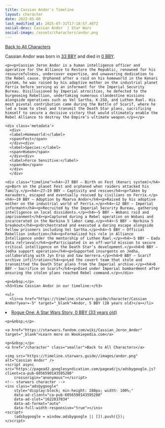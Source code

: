 ```yaml
---
title: Cassian Andor's Timeline
layout: character
date: 2022-05-08
last_modified_at: 2025-07-31T17:18:57.407Z
social-desc: Cassian Andor  | Star Wars
social-image: /assets/characters/andor.png
---
```

<a href="/character" class="smaller">Back to All Characters</a>

<div class="character-profile container">
  <div class="col-10">
    <p>
    Cassian Andor     was born in <a href="https://timeline.starwars.guide/character/Cassian Andor?year=-33" target="_blank">33 BBY</a> and died in <a href="https://timeline.starwars.guide/character/Cassian Andor?year=0" target="_blank">0 BBY</a>.        
    </p>

    <p><p>Cassian Jeron Andor is a human intelligence officer and operative for the Alliance to Restore the Republic, renowned for his resourcefulness, undercover expertise, and unwavering dedication to the Rebel cause. Orphaned after a raid on his homeworld in the Kenari system, he was raised by his adoptive mother on the industrial planet Ferrix before serving as an informant for the Imperial Security Bureau. Disillusioned by Imperial atrocities, he defected to the burgeoning Rebellion, undertaking numerous clandestine missions alongside operatives such as Vel Sartha, K-2SO, and Luthen Rael. His most pivotal contribution came during the Battle of Scarif, where he led a team to steal and transmit the Death Star plans, sacrificing himself to secure a decisive victory that would ultimately enable the Rebel Alliance to destroy the Empire’s ultimate weapon.</p></p>
    
    <div class='metadata'>
      <div>
      <label>Homeworld:</label>
      <span>Fest</span>
      </div><div>
      <label>Species:</label>
      <span>Human</span>
      </div><div>
      <label>Force Sensitive:</label>
      <span>No</span>
      </div>
      </div>

    <div class="timeline"><h4>~27 BBY – Birth on Fest (Kenari system)</h4><p>Born on the planet Fest and orphaned when raiders attacked his family.</p><h4>~27–19 BBY – Captivity and rescue</h4><p>Taken by marauders, escaped and eventually rescued by civilians on Ferrix.</p><h4>~19 BBY – Adoption by Maarva Andor</h4><p>Raised by his adoptive mother on the industrial world of Ferrix.</p><h4>~12 BBY – Imperial informant</h4><p>Recruited by the Imperial Security Bureau, gathering intelligence on local dissidents.</p><h4>~5 BBY – Wobani raid and imprisonment</h4><p>Captured during a Rebel operation on Wobani and incarcerated in the Narkina 5 labor camp.</p><h4>~5 BBY – Narkina 5 breakout</h4><p>Orchestrated and executed a daring escape alongside fellow prisoners including Vel Sartha.</p><h4>~5 BBY – Official Rebellion induction</h4><p>Formalized his role in Alliance Intelligence under the mentorship of Luthen Rael.</p><h4>~5 BBY – Eadu data retrieval</h4><p>Participated in an off-world mission to secure critical intelligence on the Death Star’s development.</p><h4>0 BBY – Jedha support operation</h4><p>Supported insurgents on Jedha, collaborating with Jyn Erso and Saw Gerrera.</p><h4>0 BBY – Scarif archive infiltration</h4><p>Led the covert team that stole and transmitted the Death Star plans from the Imperial archive.</p><h4>0 BBY – Sacrifice on Scarif</h4><p>Died under Imperial bombardment after ensuring the stolen plans reached Rebel command.</p></div>
    
    <p>&nbsp;</p>
    <h3>View Cassian Andor in our timeline:</h3>

    <ul>
      <li><a href="https://timeline.starwars.guide/character/Cassian Andor?year=-5" target="_blank">Andor, 5 BBY (28 years old)</a></li>
  <li><a href="https://timeline.starwars.guide/character/Cassian Andor?year=0" target="_blank">Rogue One: A Star Wars Story, 0 BBY (33 years old)</a></li>
    </ul>

    <p>&nbsp;</p>

    <a href="https://starwars.fandom.com/wiki/Cassian_Jeron_Andor" target="_blank">Learn more on Wookiepedia.com</a>

    <p>&nbsp;</p>
    <a href="/character" class="smaller">Back to All Characters</a>
  </div>
  <div class="character_image col-2">
    
    <img src="https://timeline.starwars.guide//images/andor.png" alt="Cassian Andor" />
    <script async src="https://pagead2.googlesyndication.com/pagead/js/adsbygoogle.js?client=ca-pub-6056590143595280"
        crossorigin="anonymous"></script>
    <!-- starwars character -->
    <ins class="adsbygoogle"
        style="display:block; min-height: 280px; width: 100%;"
        data-ad-client="ca-pub-6056590143595280"
        data-ad-slot="1622037034"
        data-ad-format="auto"
        data-full-width-responsive="true"></ins>
    <script>
        (adsbygoogle = window.adsbygoogle || []).push({});
    </script>
  </div>
</div>
